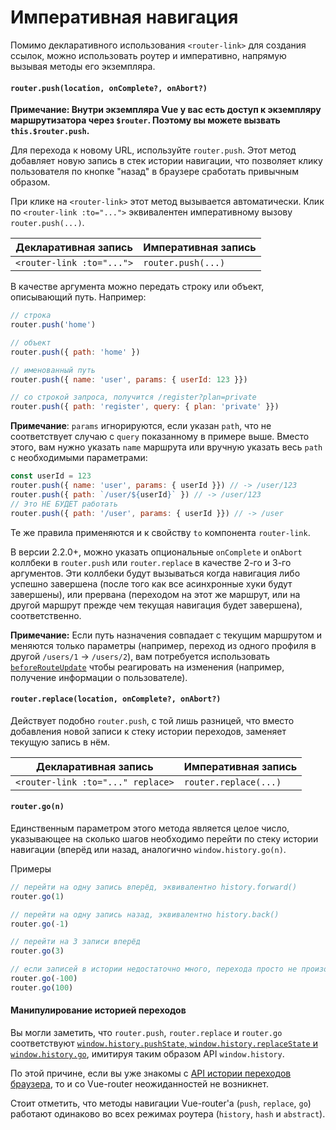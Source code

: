 # Императивная навигация

Помимо декларативного использования `<router-link>` для создания ссылок, можно использовать роутер и императивно, напрямую вызывая методы его экземпляра.

#### `router.push(location, onComplete?, onAbort?)`

**Примечание: Внутри экземпляра Vue у вас есть доступ к экземпляру маршрутизатора через `$router`. Поэтому вы можете вызвать `this.$router.push`.**

Для перехода к новому URL, используйте `router.push`. Этот метод добавляет новую запись в стек истории навигации, что позволяет клику пользователя по кнопке "назад" в браузере сработать привычным образом.

При клике на `<router-link>` этот метод вызывается автоматически. Клик по `<router-link :to="...">` эквивалентен императивному вызову `router.push(...)`.

| Декларативная запись      | Императивная запись |
|---------------------------|---------------------|
| `<router-link :to="...">` | `router.push(...)`  |

В качестве аргумента можно передать строку или объект, описывающий путь. Например:

``` js
// строка
router.push('home')

// объект
router.push({ path: 'home' })

// именованный путь
router.push({ name: 'user', params: { userId: 123 }})

// со строкой запроса, получится /register?plan=private
router.push({ path: 'register', query: { plan: 'private' }})
```

**Примечание**: `params` игнорируются, если указан `path`, что не соответствует случаю с `query` показанному в примере выше.
Вместо этого, вам нужно указать `name` маршрута или вручную указать весь `path` с необходимыми параметрами:

```js
const userId = 123
router.push({ name: 'user', params: { userId }}) // -> /user/123
router.push({ path: `/user/${userId}` }) // -> /user/123
// Это НЕ БУДЕТ работать
router.push({ path: '/user', params: { userId }}) // -> /user
```

Те же правила применяются и к свойству `to` компонента `router-link`.

В версии 2.2.0+, можно указать опциональные `onComplete` и `onAbort` коллбеки в `router.push` или `router.replace` в качестве 2-го и 3-го аргументов. Эти коллбеки будут вызываться когда навигация либо успешно завершена (после того как все асинхронные хуки будут завершены), или прервана (переходом на этот же маршрут, или на другой маршрут прежде чем текущая навигация будет завершена), соответственно.

**Примечание:** Если путь назначения совпадает с текущим маршрутом и меняются только параметры (например, переход из одного профиля в другой `/users/1` -> `/users/2`), вам потребуется использовать [`beforeRouteUpdate`](./dynamic-matching.html#отслеживание-изменений-параметров) чтобы реагировать на изменения (например, получение информации о пользователе).

#### `router.replace(location, onComplete?, onAbort?)`

Действует подобно `router.push`, с той лишь разницей, что вместо добавления новой записи к стеку истории переходов, заменяет текущую запись в нём.

| Декларативная запись              |  Императивная запись  |
|-----------------------------------|-----------------------|
| `<router-link :to="..." replace>` | `router.replace(...)` |

#### `router.go(n)`

Единственным параметром этого метода является целое число, указывающее на сколько шагов необходимо перейти по стеку истории навигации (вперёд или назад, аналогично `window.history.go(n)`.

Примеры

``` js
// перейти на одну запись вперёд, эквивалентно history.forward()
router.go(1)

// перейти на одну запись назад, эквивалентно history.back()
router.go(-1)

// перейти на 3 записи вперёд
router.go(3)

// если записей в истории недостаточно много, перехода просто не произойдёт
router.go(-100)
router.go(100)
```

#### Манипулирование историей переходов

Вы могли заметить, что `router.push`, `router.replace` и `router.go` соответствуют [`window.history.pushState`, `window.history.replaceState` и `window.history.go`](https://developer.mozilla.org/en-US/docs/Web/API/History), имитируя таким образом API `window.history`.

По этой причине, если вы уже знакомы с [API истории переходов браузера](https://developer.mozilla.org/en-US/docs/Web/API/History_API), то и со Vue-router неожиданностей не возникнет.

Стоит отметить, что методы навигации Vue-router'а (`push`, `replace`, `go`) работают одинаково во всех режимах роутера (`history`, `hash` и `abstract`).
